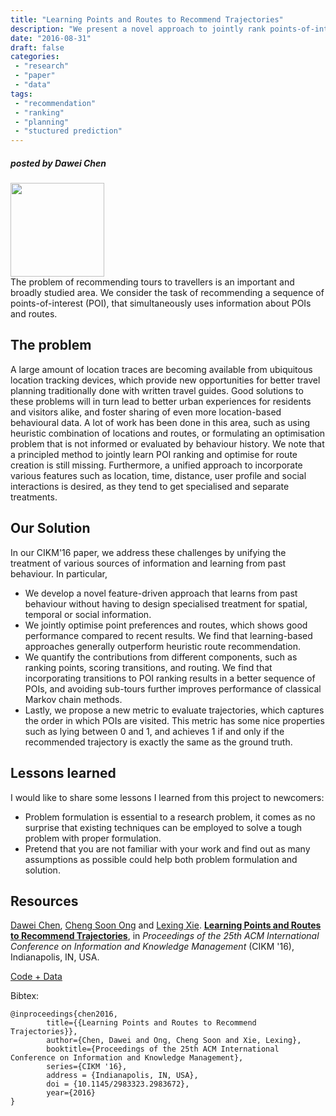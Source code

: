 ```yaml
---
title: "Learning Points and Routes to Recommend Trajectories"
description: "We present a novel approach to jointly rank points-of-interest and plan routes"
date: "2016-08-31"
draft: false
categories:
 - "research"
 - "paper"
 - "data"
tags:
 - "recommendation"
 - "ranking"
 - "planning"
 - "stuctured prediction"
---
```


##### posted by _Dawei Chen_ 

<img src="/img/trajrec/threeflavours.png" height="150"> <br>
The problem of recommending tours to travellers is an important and broadly studied area. We consider the task of recommending a sequence of points-of-interest (POI), that simultaneously uses information about POIs and routes. 

<!--more-->

The problem
-------------------------
A large amount of location traces are becoming available from ubiquitous location tracking devices, which provide new opportunities for better travel planning traditionally done with written travel guides. Good solutions to these problems will in turn lead to better urban experiences for residents and visitors alike, and foster sharing of even more location-based behavioural data. A lot of work has been done in this area, such as using heuristic combination of locations and routes, or formulating an optimisation problem that is not informed or evaluated by behaviour history. We note that a principled method to jointly learn POI ranking and optimise for route creation is still missing. Furthermore, a unified approach to incorporate various features such as location, time, distance, user profile and social interactions is desired, as they tend to get specialised and separate treatments.


Our Solution
-------------------------
In our CIKM'16 paper, we address these challenges by unifying the treatment of various sources of information and learning from past behaviour. In particular,

* We develop a novel feature-driven approach that learns from past behaviour without having to design specialised treatment for spatial, temporal or social information. 
* We jointly optimise point preferences and routes, which shows good performance compared to recent results. We find that learning-based approaches generally outperform heuristic route recommendation. 
* We quantify the contributions from different components, such as ranking points, scoring transitions, and routing. We find that incorporating transitions to POI ranking results in a better sequence of POIs, and avoiding sub-tours further improves performance of classical Markov chain methods.
* Lastly, we propose a new metric to evaluate trajectories, which captures the order in which POIs are visited. This metric has some nice properties such as lying between 0 and 1, and achieves 1 if and only if the recommended trajectory is exactly the same as the ground truth.


Lessons learned
--------------------
I would like to share some lessons I learned from this project to newcomers:

* Problem formulation is essential to a research problem, it comes as no surprise that existing techniques can be employed to solve a tough problem with proper formulation.
* Pretend that you are not familiar with your work and find out as many assumptions as possible could help both problem formulation and solution.


Resources
--------------------
[Dawei Chen](http://cm.cecs.anu.edu.au/people), [Cheng Soon Ong](http://ong-home.my/) and [Lexing Xie](http://users.cecs.anu.edu.au/~xlx/). **[Learning Points and Routes to Recommend Trajectories](http://arxiv.org/pdf/1608.07051v1.pdf)**, in *Proceedings of the 25th ACM International Conference on Information and Knowledge Management* (CIKM '16), Indianapolis, IN, USA.

[Code + Data](https://bitbucket.org/d-chen/tour-cikm16)

Bibtex:
```
@inproceedings{chen2016,
        title={{Learning Points and Routes to Recommend Trajectories}},
        author={Chen, Dawei and Ong, Cheng Soon and Xie, Lexing},
        booktitle={Proceedings of the 25th ACM International Conference on Information and Knowledge Management},
        series={CIKM '16},
        address = {Indianapolis, IN, USA},
        doi = {10.1145/2983323.2983672},
        year={2016}
}
```

<br />
<br />
